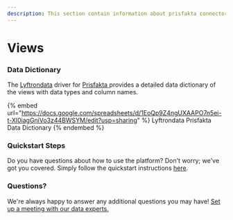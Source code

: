 ```yaml
---
description: This section contain information about prisfakta connector views information
---
```


# Views

### Data Dictionary

The [Lyftrondata](https://www.lyftrondata.com/) driver for [Prisfakta](https://www.lyftrondata.com/integration/Prisfakta/)[ ](https://www.lyftrondata.com/integration/prisfakta/)provides a detailed data dictionary of the views with data types and column names.

{% embed url="https://docs.google.com/spreadsheets/d/1EoQp9Z4ngUXAAPO7n5ei-t-Xl0iagGniVo3z44BWSYM/edit?usp=sharing" %}
Lyftrondata Prisfakta Data Dictionary
{% endembed %}

### Quickstart Steps

Do you have questions about how to use the platform? Don't worry; we've got you covered. Simply follow the quickstart instructions [here](../../../../quickstart-steps.md).

### Questions? <a href="#questions" id="questions"></a>

We're always happy to answer any additional questions you may have! [Set up a meeting with our data experts.](https://www.lyftrondata.com/book-a-meeting/)


